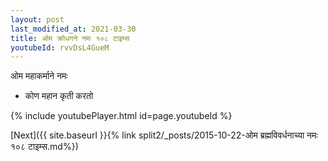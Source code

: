 ```yaml
---
layout: post
last_modified_at: 2021-03-30
title: ओम क्रोधगने नमः १०८ टाइम्स
youtubeId: rvvDsL4GueM
---
```

 
 
 ओम महाकर्माने नमः  
 
 -  कोण महान कृती करतो 
 
  
 
  
 
 
 
 
 
 


{% include youtubePlayer.html id=page.youtubeId %}
 
[Next]({{ site.baseurl }}{% link  split2/_posts/2015-10-22-ओम ब्रह्मविवर्धनाच्या नमः १०८ टाइम्स.md%})
 
